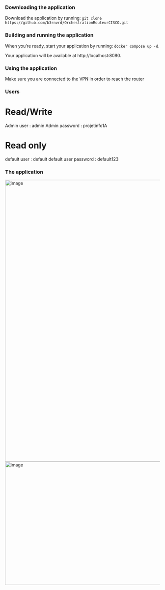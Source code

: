 ### Downloading the application

Download the application by running:
`git clone https://github.com/b3rnvrd/OrchestrationRouteurCISCO.git`



### Building and running the application

When you're ready, start your application by running:
`docker compose up -d`.



Your application will be available at http://localhost:8080.


### Using the application

Make sure you are connected to the VPN in order to reach the router

### Users

# Read/Write
Admin user : admin
Admin password : projetinfo1A

# Read only
default user : default
default user password : default123

### The application

<img width="1469" height="916" alt="image" src="https://github.com/user-attachments/assets/97ff2835-068d-4c01-9d1b-a7d361685149" />

<img width="702" height="401" alt="image" src="https://github.com/user-attachments/assets/c57511ef-d930-4e9c-a5ce-7a3db134a60d" />



